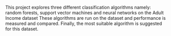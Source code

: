 This project explores three different classification algorithms namely: random forests, support vector machines and neural networks on the Adult Income dataset
These algorithms are run on the dataset and performance is measured and compared. Finally, the most suitable algorithm is suggested for this dataset. 
